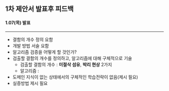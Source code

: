 ## **1차 제안서 발표후 피드백** 

#### 1.07(목) 발표

***

   



* 결함의 개수 정의 요함
* 개발 방법 서술 요함
* 알고리즘 검증을 어떻게 할 것인가?
* 검출할 결함의 개수를 정의하고, 알고리즘에 대해 구체적으로 기술
  * 검출할 결함의 개수 : **미절삭 섬유**, **박리 현상** 2가지
  * 알고리즘 : 
* 도메인 지식이 없는 상태에서의 구체적인 학습전략이 없음(제시 필요)
* 실증방법 제시 필요